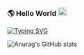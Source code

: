 ### 🌎 Hello World <img src="https://media.giphy.com/media/hvRJCLFzcasrR4ia7z/giphy.gif" width="20px">
[![Typing SVG](https://readme-typing-svg.herokuapp.com?font=Fira+Code&size=24&duration=4000&pause=600&color=22A41F&width=435&lines=Hello+Everyone)](https://git.io/typing-svg)

![Anurag's GitHub stats](https://github-readme-stats.vercel.app/api?username=lczCoder&show_icons=true)
